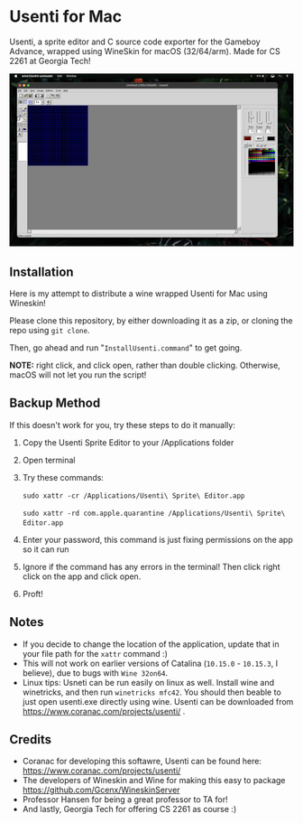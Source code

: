 # Usenti for Mac

Usenti, a sprite editor and C source code exporter for the Gameboy Advance, wrapped using WineSkin for macOS (32/64/arm). Made for CS 2261 at Georgia Tech!  

![Usenti for Mac screenshot](image.png)


## Installation  

Here is my attempt to distribute a wine wrapped Usenti for Mac using Wineskin!

Please clone this repository, by either downloading it as a zip, or cloning the repo using `git clone`.

Then, go ahead and run "`InstallUsenti.command`" to get going.

**NOTE:** right click, and click open, rather than double clicking. Otherwise, macOS will not let you run the script!  


## Backup Method

If this doesn't work for you, try these steps to do it manually:

1. Copy the Usenti Sprite Editor to your /Applications folder
2. Open terminal
3. Try these commands: 

   `sudo xattr -cr /Applications/Usenti\ Sprite\ Editor.app`

   `sudo xattr -rd com.apple.quarantine /Applications/Usenti\ Sprite\ Editor.app`

4. Enter your password, this command is just fixing permissions on the app so it can run
5. Ignore if the command has any errors in the terminal! Then click right click on the app and click open.
6. Proft!  


## Notes

- If you decide to change the location of the application, update that in your file path for the `xattr` command :)  
- This will not work on earlier versions of Catalina (`10.15.0` - `10.15.3`, I believe), due to bugs with `Wine 32on64`.  
- Linux tips: Usneti can be run easily on linux as well. Install wine and winetricks, and then run `winetricks mfc42`. You should then beable to just open usenti.exe directly using wine. Usenti can be downloaded from https://www.coranac.com/projects/usenti/ .


## Credits
- Coranac for developing this softawre, Usenti can be found here: https://www.coranac.com/projects/usenti/
- The developers of Wineskin and Wine for making this easy to package https://github.com/Gcenx/WineskinServer
- Professor Hansen for being a great professor to TA for!
- And lastly, Georgia Tech for offering CS 2261 as course :)
